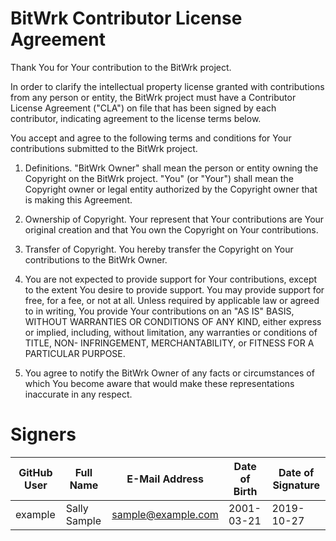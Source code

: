 BitWrk Contributor License Agreement
====================================
Thank You for Your contribution to the BitWrk project.

In order to clarify the intellectual property license granted with
contributions from any person or entity, the BitWrk project must
have a Contributor License Agreement ("CLA") on file that has been
signed by each contributor, indicating agreement to the license
terms below.

You accept and agree to the following terms and conditions for Your
contributions submitted to the BitWrk project.

1. Definitions. "BitWrk Owner" shall mean the person or entity
 owning the Copyright on the BitWrk project.
 "You" (or "Your") shall mean the Copyright owner or legal entity
 authorized by the Copyright owner that is making this Agreement.
 
2. Ownership of Copyright. Your represent that Your contributions
 are Your original creation and that You own the Copyright on Your
 contributions.

3. Transfer of Copyright. You hereby transfer the Copyright on Your
 contributions to the BitWrk Owner.

4. You are not expected to provide support for Your contributions,
 except to the extent You desire to provide support. You may provide
 support for free, for a fee, or not at all. Unless required by
 applicable law or agreed to in writing, You provide Your
 contributions on an "AS IS" BASIS, WITHOUT WARRANTIES OR CONDITIONS
 OF ANY KIND, either express or implied, including, without
 limitation, any warranties or conditions of TITLE, NON-
 INFRINGEMENT, MERCHANTABILITY, or FITNESS FOR A PARTICULAR PURPOSE.

5. You agree to notify the BitWrk Owner of any facts or
 circumstances of which You become aware that would make these
 representations inaccurate in any respect.
 
Signers
=======
| GitHub User | Full Name                         | E-Mail Address                 | Date of Birth | Date of Signature |
| ------------| --------------------------------- | ------------------------------ | ------------- | ----------------- |
| example     | Sally Sample                      | sample@example.com             | 2001-03-21    | 2019-10-27        |
